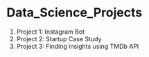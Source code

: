 # Data_Science_Projects

1. Project 1: Instagram Bot
2. Project 2: Startup Case Study
3. Project 3: Finding insights using TMDb API
